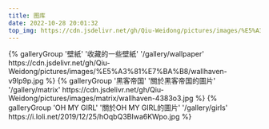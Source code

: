 ```yaml
---
title: 图库
date: 2022-10-28 20:01:32
top_img: https://cdn.jsdelivr.net/gh/Qiu-Weidong/pictures/images/%E5%A3%81%E7%BA%B8/wallhaven-72k2jv.jpg
---
```


<div class="gallery-group-main">
{% galleryGroup '壁紙' '收藏的一些壁紙' '/gallery/wallpaper' https://cdn.jsdelivr.net/gh/Qiu-Weidong/pictures/images/%E5%A3%81%E7%BA%B8/wallhaven-v9lp9p.jpg %}
{% galleryGroup '黑客帝国' '關於黑客帝国的圖片' '/gallery/matrix' https://cdn.jsdelivr.net/gh/Qiu-Weidong/pictures/images/matrix/wallhaven-4383o3.jpg %}
{% galleryGroup 'OH MY GIRL' '關於OH MY GIRL的圖片' '/gallery/girls' https://i.loli.net/2019/12/25/hOqbQ3BIwa6KWpo.jpg %}
</div>



